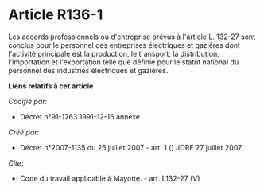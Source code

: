 # Article R136-1

Les accords professionnels ou d'entreprise prévus à l'article L. 132-27 sont conclus pour le personnel des entreprises
électriques et gazières dont l'activité principale est la production, le transport, la distribution, l'importation et
l'exportation telle que définie pour le statut national du personnel des industries électriques et gazières.

**Liens relatifs à cet article**

_Codifié par_:

  - Décret n°91-1263 1991-12-16 annexe

_Créé par_:

  - Décret n°2007-1135 du 25 juillet 2007 - art. 1 () JORF 27 juillet 2007

_Cite_:

  - Code du travail applicable à Mayotte. - art. L132-27 (V)
